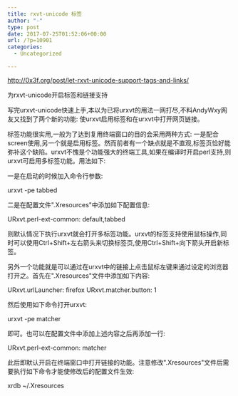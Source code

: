 ```yaml
---
title: rxvt-unicode 标签
author: "-"
type: post
date: 2017-07-25T01:52:06+00:00
url: /?p=10901
categories:
  - Uncategorized

---
```

http://0x3f.org/post/let-rxvt-unicode-support-tags-and-links/

为rxvt-unicode开启标签和链接支持

写完urxvt-unicode快速上手,本以为已将urxvt的用法一网打尽,不料AndyWxy网友又找到了两个新的功能: 使urxvt启用标签和在urxvt中打开网页链接。

标签功能很实用,一般为了达到复用终端窗口的目的会采用两种方式: 一是配合screen使用,另一个就是启用标签。然而前者有一个缺点就是不直观,标签页恰好能弥补这个缺陷。urxvt不愧是个功能强大的终端工具,如果在编译时开启perl支持,则urxvt可启用多标签功能。用法如下: 

一是在启动的时候加入命令行参数: 

urxvt -pe tabbed

二是在配置文件".Xresources"中添加如下配置信息: 

URxvt.perl-ext-common: default,tabbed

则默认情况下执行urxvt就会打开多标签功能。urxvt的标签支持使用鼠标操作,同时可以使用Ctrl+Shift+左右箭头来切换标签页,使用Ctrl+Shift+向下箭头开启新标签。

另外一个功能就是可以通过在urxvt中的链接上点击鼠标左键来通过设定的浏览器打开之。首先在".Xresources"文件中添加如下内容: 

URxvt.urlLauncher: firefox URxvt.matcher.button: 1

然后使用如下命令打开urxvt: 

urxvt -pe matcher

即可。也可以在配置文件中添加上述内容之后再添加一行: 

URxvt.perl-ext-common: matcher

此后即默认开启在终端窗口中打开链接的功能。注意修改".Xresources"文件后需要执行如下命令才能使修改后的配置文件生效: 

xrdb ~/.Xresources